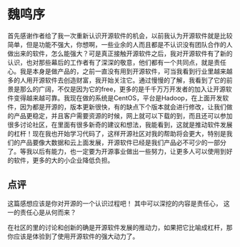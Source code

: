 ﻿魏鸣序
======

首先感谢作者给了我一次重新认识开源软件的机会，以前我认为开源软件就是比较简单，但是功能不强大，你想啊，一些业余的人而且都是不认识没有团队合作的人做出来的软件，怎么能强大？可是真正接触开源软件之后，我对开源软件有了新的认识，也对那些幕后的工作者有了深深的敬意，他们都有一个共同点，就是责任心。我是本身是做产品的，之前一直没有用到开源软件，可当我看到行业里越来越多的人用开源软件去创造财富，我开始关注它。通过慢慢的了解，我看到了它的前景是那么的广阔，不仅是因为它的free，更多的是千千万万开发者的加入让开源软件变得越来越可靠。我现在做的系统是CentOS，平台是Hadoop，在上面开发软件，因为都是开源的，版本更新很快，有的缺点下个版本就会进行修改，让我们做的产品更稳定，并且客户需要资源的时候，网上就可以下载的到，而且还可以参加很多讨论社区，在里面有很多新奇的建议和想法，我能看到，这就是推动软件发展的杠杆！现在我也开始学习代码了，这样开源社区对我的帮助将会更大，特别是我们的产品要像大数据和云上面发展，开源软件已经是我们产品必不可少的一部分了。等我以后有能力，也一定要为开源事业做出一些努力，让更多人可以使用到好的软件，更多的大的小企业降低负担。

## 点评 ##
这篇感想应该是你对开源的一个认识过程吧！
其中可以深挖的内容是责任心， 这一的责任心是从何而来？

在社区的里的讨论和创新的确是开源软件发展的推动力，如果把它比喻成杠杆，那你应该是体验到了使用开源软件的强大动力了。


